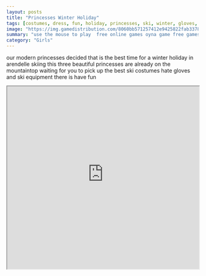 ```yaml
---
layout: posts
title: "Princesses Winter Holiday"
tags: [costumes, dress, fun, holiday, princesses, ski, winter, gloves, hates, free, online, games, oyna, game, free, games, play, play, games]
image: "https://img.gamedistribution.com/8060bb571257412e9425822fab33787f.jpg"
summary: "use the mouse to play  free online games oyna game free games play play games"
category: "Girls"
---
```


our modern princesses decided that is the best time for a winter holiday in arendelle skiing this three beautiful princesses are already on the mountaintop waiting for you to pick up the best ski costumes hate gloves and ski equipment there is have fun

<iframe width="100%" height="480px;" src="https://html5.gamedistribution.com/8060bb571257412e9425822fab33787f/"></iframe>